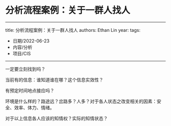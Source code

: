 # 分析流程案例：关于一群人找人


---
title: 分析流程案例：关于一群人找人
authors: Ethan Lin
year:
tags:
  - 日期/2022-06-23 
  - 内容/分析 
  - 项目/CIS 
---




一定要立刻找到吗？

当前有的信息：谁知道谁在哪？这个信息实效性？
 

有预定时间地点接应吗？

  

环境是什么样的？路途远？岔路多？人多？对于各人状态之改变相关的因素：安全、效率、体力、情绪。

  

对于以上信息各人应该的知情权？实际的知情状态？
